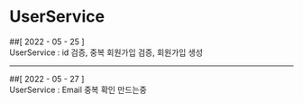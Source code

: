 # UserService  

##[ 2022 - 05 - 25 ]  
UserService : id 검증, 중복 회원가입 검증, 회원가입 생성  

---
##[ 2022 - 05 - 27 ]  
UserService : Email 중복 확인 만드는중
